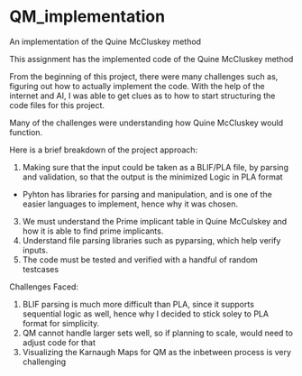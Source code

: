 # QM_implementation
An implementation of the Quine McCluskey method 

This assignment has the implemented code of the Quine McCluskey method

From the beginning of this project, there were many challenges such as, figuring out how to actually implement the code. 
With the help of the internet and AI, I was able to get clues as to how to start structuring the code files for this project. 

Many of the challenges were understanding how Quine McCluskey would function. 

Here is a brief breakdown of the project approach: 

1.  Making sure that the input could be taken as a BLIF/PLA file, by parsing and validation, so that the output is the minimized Logic in PLA format
   - Pyhton has libraries for parsing and manipulation, and is one of the easier languages to implement, hence why it was chosen. 
3. We must understand the Prime implicant table in Quine McCulskey and how it is able to find prime implicants.
4. Understand file parsing libraries such as pyparsing, which help verify inputs. 
5. The code must be tested and verified with a handful of random testcases


Challenges Faced: 
1.  BLIF parsing is much more difficult than PLA, since it supports sequential logic as well, hence why I decided to stick soley to PLA format for simplicity. 
2.  QM cannot handle larger sets well, so if planning to scale, would need to adjust code for that
3.  Visualizing the Karnaugh Maps for QM as the inbetween process is very challenging





